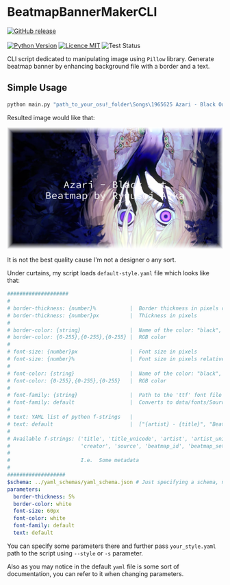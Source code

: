 # BeatmapBannerMakerCLI
[![GitHub release](https://img.shields.io/github/release/ZyMa-1/BeatmapBannerMakerCLI.svg?style=for-the-badge&logo=github)](https://github.com/ZyMa-1/BeatmapBannerMakerCLI/releases/latest) 
<br>
<br>
[![Python Version](https://img.shields.io/badge/Python-3.10-blue.svg)](https://www.python.org/downloads/release/python-310/)
[![Licence MIT](https://img.shields.io/badge/License-MIT-purple.svg)](/LICENCE)
![Test Status](https://github.com/ZyMa-1/BeatmapBannerMakerCLI/actions/workflows/tests.yml/badge.svg?branch=master)


CLI script dedicated to manipulating image using `Pillow` library.
Generate beatmap banner by enhancing background file with a border and a text.

## Simple Usage

```bash
python main.py "path_to_your_osu!_folder\Songs\1965625 Azari - Black Out\Azari - Black Out (Ryuusei Aika) [----].osu" --output res/result2.png
```

Resulted image would like that:

![Result](readme_images/result2.png)

It is not the best quality cause I'm not a designer o any sort.

Under curtains, my script loads `default-style.yaml` file which looks like that:

```yaml
####################
#
# border-thickness: {number}%           |  Border thickness in pixels relative to min(width, height)
# border-thickness: {number}px          |  Thickness in pixels
#
# border-color: {string}                |  Name of the color: "black", "white", etc.
# border-color: {0-255},{0-255},{0-255} |  RGB color
#
# font-size: {number}px                 |  Font size in pixels
# font-size: {number}%                  |  Font size in pixels relative to min(width, height)
#
# font-color: {string}                  |  Name of the color: "black", "white", etc.
# font-color: {0-255},{0-255},{0-255}   |  RGB color
#
# font-family: {string}                 |  Path to the 'ttf' font file
# font-family: default                  |  Converts to data/fonts/SourceCodePro-Regular.ttf
#
# text: YAML list of python f-strings   |  
# text: default                         |  ["{artist} - {title}", "Beatmap by {creator}"]
#
# Available f-strings: ('title', 'title_unicode', 'artist', 'artist_unicode',
#                       'creator', 'source', 'beatmap_id', 'beatmap_set_id')
#
#                       I.e.  Some metadata
#
###################
$schema: ../yaml_schemas/yaml_schema.json # Just specifying a schema, not necessary
parameters:
  border-thickness: 5%
  border-color: white
  font-size: 60px
  font-color: white
  font-family: default
  text: default
```

You can specify some parameters there and further pass `your_style.yaml` path to the script using `--style` or `-s` parameter.  
  
Also as you may notice in the default `yaml` file is some sort of documentation, you can refer to it when changing parameters.
